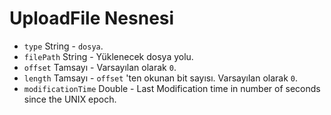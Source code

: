 # UploadFile Nesnesi

* `type` String - `dosya`.
* `filePath` String - Yüklenecek dosya yolu.
* `offset` Tamsayı - Varsayılan olarak `0`.
* `length` Tamsayı - `offset` 'ten okunan bit sayısı. Varsayılan olarak `0`.
* `modificationTime` Double - Last Modification time in number of seconds since the UNIX epoch.